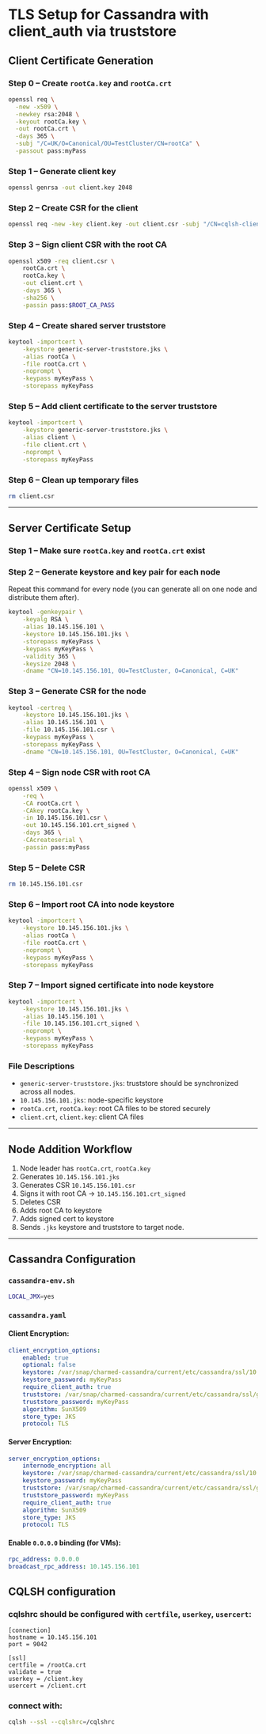 
# TLS Setup for Cassandra with client_auth via truststore

## Client Certificate Generation

### Step 0 – Create `rootCa.key` and `rootCa.crt`
```bash
openssl req \
  -new -x509 \
  -newkey rsa:2048 \
  -keyout rootCa.key \
  -out rootCa.crt \
  -days 365 \
  -subj "/C=UK/O=Canonical/OU=TestCluster/CN=rootCa" \
  -passout pass:myPass
```

### Step 1 – Generate client key
```bash
openssl genrsa -out client.key 2048
```

### Step 2 – Create CSR for the client
```bash
openssl req -new -key client.key -out client.csr -subj "/CN=cqlsh-client"
```

### Step 3 – Sign client CSR with the root CA
```bash
openssl x509 -req client.csr \
    rootCa.crt \
	rootCa.key \
	-out client.crt \
	-days 365 \
	-sha256 \
    -passin pass:$ROOT_CA_PASS
```

### Step 4 – Create shared server truststore
```bash
keytool -importcert \
    -keystore generic-server-truststore.jks \
    -alias rootCa \
    -file rootCa.crt \
    -noprompt \
    -keypass myKeyPass \
    -storepass myKeyPass
```

### Step 5 – Add client certificate to the server truststore
```bash
keytool -importcert \
    -keystore generic-server-truststore.jks \
    -alias client \
    -file client.crt \
    -noprompt \
    -storepass myKeyPass
```

### Step 6 – Clean up temporary files
```bash
rm client.csr
```

---

## Server Certificate Setup

### Step 1 – Make sure `rootCa.key` and `rootCa.crt` exist

### Step 2 – Generate keystore and key pair for each node
Repeat this command for every node (you can generate all on one node and distribute them after).
```bash
keytool -genkeypair \
    -keyalg RSA \
    -alias 10.145.156.101 \
    -keystore 10.145.156.101.jks \
    -storepass myKeyPass \
    -keypass myKeyPass \
    -validity 365 \
    -keysize 2048 \
    -dname "CN=10.145.156.101, OU=TestCluster, O=Canonical, C=UK"
```

### Step 3 – Generate CSR for the node
```bash
keytool -certreq \
    -keystore 10.145.156.101.jks \
    -alias 10.145.156.101 \
    -file 10.145.156.101.csr \
    -keypass myKeyPass \
    -storepass myKeyPass \
    -dname "CN=10.145.156.101, OU=TestCluster, O=Canonical, C=UK"
```

### Step 4 – Sign node CSR with root CA
```bash
openssl x509 \
    -req \
    -CA rootCa.crt \
    -CAkey rootCa.key \
    -in 10.145.156.101.csr \
    -out 10.145.156.101.crt_signed \
    -days 365 \
    -CAcreateserial \
    -passin pass:myPass
```

### Step 5 – Delete CSR
```bash
rm 10.145.156.101.csr
```

### Step 6 – Import root CA into node keystore
```bash
keytool -importcert \
    -keystore 10.145.156.101.jks \
    -alias rootCa \
    -file rootCa.crt \
    -noprompt \
    -keypass myKeyPass \
    -storepass myKeyPass
```

### Step 7 – Import signed certificate into node keystore
```bash
keytool -importcert \
    -keystore 10.145.156.101.jks \
    -alias 10.145.156.101 \
    -file 10.145.156.101.crt_signed \
    -noprompt \
    -keypass myKeyPass \
    -storepass myKeyPass
```

### File Descriptions
- `generic-server-truststore.jks`: truststore should be synchronized across all nodes.
- `10.145.156.101.jks`: node-specific keystore
- `rootCa.crt`, `rootCa.key`: root CA files to be stored securely
- `client.crt`, `client.key`: client CA files

---

## Node Addition Workflow

1. Node leader has `rootCa.crt`, `rootCa.key`
2. Generates `10.145.156.101.jks`
3. Generates CSR `10.145.156.101.csr`
4. Signs it with root CA → `10.145.156.101.crt_signed`
5. Deletes CSR
6. Adds root CA to keystore
7. Adds signed cert to keystore
9. Sends `.jks` keystore and truststore to target node.

---

## Cassandra Configuration

### `cassandra-env.sh`
```bash
LOCAL_JMX=yes
```

### `cassandra.yaml`

#### Client Encryption:
```yaml
client_encryption_options:
    enabled: true
    optional: false
    keystore: /var/snap/charmed-cassandra/current/etc/cassandra/ssl/10.145.156.101.jks
    keystore_password: myKeyPass
    require_client_auth: true
    truststore: /var/snap/charmed-cassandra/current/etc/cassandra/ssl/generic-server-truststore.jks
    truststore_password: myKeyPass
    algorithm: SunX509
    store_type: JKS
    protocol: TLS
```

#### Server Encryption:
```yaml
server_encryption_options:
    internode_encryption: all
    keystore: /var/snap/charmed-cassandra/current/etc/cassandra/ssl/10.145.156.101.jks
    keystore_password: myKeyPass
    truststore: /var/snap/charmed-cassandra/current/etc/cassandra/ssl/generic-server-truststore.jks
    truststore_password: myKeyPass
    require_client_auth: true
    algorithm: SunX509
    store_type: JKS
    protocol: TLS
```

#### Enable `0.0.0.0` binding (for VMs):
```yaml
rpc_address: 0.0.0.0
broadcast_rpc_address: 10.145.156.101
```


## CQLSH configuration

### cqlshrc should be configured with `certfile`, `userkey`, `usercert`:
```
[connection]
hostname = 10.145.156.101
port = 9042

[ssl]
certfile = /rootCa.crt
validate = true
userkey = /client.key
usercert = /client.crt

```

### connect with:
```bash
cqlsh --ssl --cqlshrc=/cqlshrc
```
